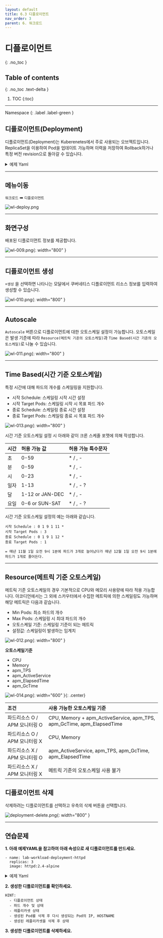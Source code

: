 ```yaml
---
layout: default
title: 6.3 디플로이먼트
nav_order: 3
parent: 6. 워크로드
---
```


# 디플로이먼트
{: .no_toc }

## Table of contents
{: .no_toc .text-delta }

1. TOC
{:toc}

---

<div class="code-example" markdown="1">
Namespace
{: .label .label-green }
</div>

## 디플로이먼트(Deployment)
디플로이먼트(Deployment)는 Kuberenetes에서 주로 사용되는 오브젝트입니다. ReplicaSet을 이용하여 Pod을 업데이트 가능하며 이력을 저장하여 Rollback하거나 특정 버전 revision으로 돌아갈 수 있습니다.

<details>
<summary>예제 Yaml</summary>
  
{% highlight yaml %}

apiVersion: apps/v1
kind: Deployment
metadata:
  name: nginx-deployment
  labels:
    app: nginx
spec:
  replicas: 3
  selector:
    matchLabels:
      app: nginx
  template:
    metadata:
      labels:
        app: nginx
    spec:
      containers:
      - name: nginx
        image: nginx:1.14.2
        ports:
        - containerPort: 80


{% endhighlight %}
   
</details>

---
## 메뉴이동
`워크로드` ➡ `디플로이먼트`

![wl-deploy.png](/assets/images/workload/wl-deploy.png)

---

## 화면구성
배포된 디플로이먼트 정보를 제공합니다.

![wl-009.png](/assets/images/workload/wl-009.png){: width="800" }

---

## 디플로이먼트 생성
`+생성` 을 선택하면 나타나는 모달에서 쿠버네티스 디플로이먼트 리소스 정보를 입력하여 생성할 수 있습니다.

![wl-010.png](/assets/images/workload/wl-010.png){: width="800" }

---

## Autoscale
`Autoscale` 버튼으로 디플로이먼트에 대한 오토스케일 설정이 가능합니다. 
오토스케일은 발생 기준에 따라 `Resource(메트릭 기준의 오토스케일)`과 `Time Based(시간 기준의 오토스케일)`로 나눌 수 있습니다.

![wl-011.png](/assets/images/workload/wl-011.png){: width="800" }

---

## Time Based(시간 기준 오토스케일)
특정 시간에 대해 파드의 개수를 스케일링을 지원합니다.
- 시작 Schedule: 스케일링 시작 시간 설정
- 시작 Target Pods: 스케일링 시작 시 목표 파드 개수
- 종료 Schedule: 스케일링 종료 시간 설정
- 종료 Target Pods: 스케일링 종료 시 목표 파드 개수

![wl-013.png](/assets/images/workload/wl-013.png){: width="800" }

시간 기준 오토스케일 설정 시 아래와 같이 크론 스케줄 포맷에 의해 작성합니다.

| 시간        | 허용 가능 값         | 허용 가능 특수문자 |
|:-------------|:------------------|:------|
| 초           | 0-59      | * / , -  |
| 분           | 0-59      | * / , -  |
| 시           | 0-23      | * / , -  |
| 일자         | 1-13      | * / , - ?  |
| 달           | 1-12 or JAN-DEC      | * / , -  |
| 요일         | 0-6 or SUN-SAT      | * / , - ?  |

시간 기준 오토스케일 설정의 예는 아래와 같습니다.
```
시작 Schedule : 0 1 9 1 11 *
시작 Target Pods : 3
종료 Schedule : 0 1 9 1 12 *
종료 Target Pods : 1

= 매년 11월 1일 오전 9시 1분에 파드가 3개로 늘어났다가 매년 12월 1일 오전 9시 1분에 파드가 1개로 줄어든다.
```

---

## Resource(메트릭 기준 오토스케일)
메트릭 기준 오토스케일의 경우 기본적으로 CPU와 메모리 사용량에 따라 적용 가능합니다. 아코디언에서는 그 외에 스카우터에서 수집한 메트릭에 의한 스케일링도 가능하며 해당 메트릭은 다음과 같습니다.
- Min Pods: 최소 파드의 개수
- Max Pods: 스케일링 시 최대 파드의 개수
- 오토스케일 기준: 스케일링 기준이 되는 메트릭
- 설정값: 스케일링이 발생하는 임계치

![wl-012.png](/assets/images/workload/wl-012.png){: width="800" }

**오토스케일기준**
- CPU
- Memory
- apm_TPS
- apm_ActiveService
- apm_ElapsedTime
- apm_GcTime

![wl-014.png](/assets/images/workload/wl-014.png){: width="600" }{: .center}


| 조건        | 사용 가능한 오토스케일 기준   | 
|:-------------|:------------------|
| 파드리소스 O / APM 모니터링 O | CPU, Memory + apm_ActiveService, apm_TPS, apm_GcTime, apm_ElapsedTime |
| 파드리소스 O / APM 모니터링 X | CPU, Memory |
| 파드리소스 X / APM 모니터링 O | apm_ActiveService, apm_TPS, apm_GcTime, apm_ElapsedTime |
| 파드리소스 X / APM 모니터링 X | 메트릭 기준의 오토스케일 사용 불가 |

## 디플로이먼트 삭제
삭제하려는 디플로이먼트를 선택하고 우측의 삭제 버튼을 선택합니다.

![deployment-delete.png](/assets/images/workload/deployment-delete.png){: width="800" }

---
## 연습문제

**1. 아래 예제YAML을 참고하여 아래 속성으로 새 디플로이먼트를 만드세요.**

```
- name: lab-workload-deployment-httpd
  replicas: 3
  image: httpd:2.4-alpine
```

<details>
<summary>예제 Yaml</summary>
  
{% highlight yaml %}
---
apiVersion: apps/v1
kind: Deployment
metadata:
  name: httpd
  labels:
    app: httpd
spec:
  replicas: 1
  selector:
    matchLabels:
      app: httpd
  template:
    metadata:
      labels:
        app: httpd
    spec:
      containers:
      - name: httpd
        image: httpd:2.4-alpine
        ports:
        - containerPort: 80

{% endhighlight %}
   
</details>

**2. 생성한 디플로이먼트를 확인하세요.**

```
HINT:
  - 디플로이먼트 상태
  - 파드 개수 및 상태
  - 레플리카셋 상태
  - 생성된 Pod를 삭제 후 다시 생성되는 Pod의 IP, HOSTNAME
  - 생성된 레플리카셋을 삭제 후 상태
```

**3. 생성한 디플로이먼트를 삭제하세요.**
